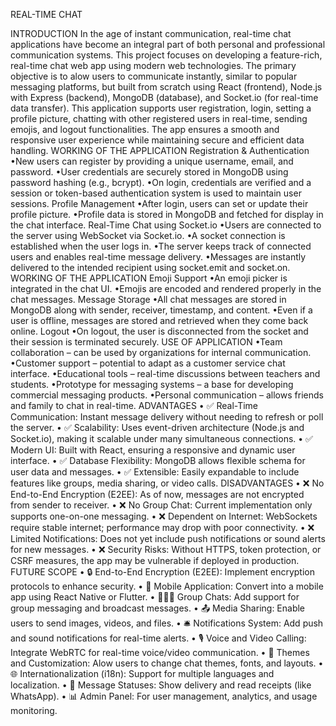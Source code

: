 REAL-TIME CHAT

INTRODUCTION
In the age of instant communication, real-time chat applications have become an integral part of both personal and professional
communication systems. This project focuses on developing a feature-rich, real-time chat web app using modern web
technologies. The primary objective is to alow users to communicate instantly, similar to popular messaging platforms, but built
from scratch using React (frontend), Node.js with Express (backend), MongoDB (database), and Socket.io (for real-time
data transfer).
This application supports user registration, login, setting a profile picture, chatting with other registered users in real-time,
sending emojis, and logout functionalities. The app ensures a smooth and responsive user experience while maintaining secure
and efficient data handling.
WORKING OF THE APPLICATION
Registration & Authentication
•New users can register by providing a unique username, email, and password.
•User credentials are securely stored in MongoDB using password hashing (e.g., bcrypt).
•On login, credentials are verified and a session or token-based authentication system is used to maintain user sessions.
Profile Management
•After login, users can set or update their profile picture.
•Profile data is stored in MongoDB and fetched for display in the chat interface.
Real-Time Chat using Socket.io
•Users are connected to the server using WebSocket via Socket.io.
•A socket connection is established when the user logs in.
•The server keeps track of connected users and enables real-time message delivery.
•Messages are instantly delivered to the intended recipient using socket.emit and socket.on.
WORKING OF THE APPLICATION
Emoji Support
•An emoji picker is integrated in the chat UI.
•Emojis are encoded and rendered properly in the chat messages.
Message Storage
•All chat messages are stored in MongoDB along with sender, receiver, timestamp, and content.
•Even if a user is offline, messages are stored and retrieved when they come back online.
Logout
•On logout, the user is disconnected from the socket and their session is terminated securely.
USE OF APPLICATION
•Team collaboration – can be used by organizations for internal communication.
•Customer support – potential to adapt as a customer service chat interface.
•Educational tools – real-time discussions between teachers and students.
•Prototype for messaging systems – a base for developing commercial messaging products.
•Personal communication – allows friends and family to chat in real-time.
ADVANTAGES
• ✅ Real-Time Communication: Instant message delivery without needing to refresh or poll the server.
• ✅ Scalability: Uses event-driven architecture (Node.js and Socket.io), making it scalable under many
simultaneous connections.
• ✅ Modern UI: Built with React, ensuring a responsive and dynamic user interface.
• ✅ Database Flexibility: MongoDB allows flexible schema for user data and messages.
• ✅ Extensible: Easily expandable to include features like groups, media sharing, or video calls.
DISADVANTAGES
• ❌ No End-to-End Encryption (E2EE): As of now, messages are not encrypted from sender to receiver.
• ❌ No Group Chat: Current implementation only supports one-on-one messaging.
• ❌ Dependent on Internet: WebSockets require stable internet; performance may drop with poor
connectivity.
• ❌ Limited Notifications: Does not yet include push notifications or sound alerts for new messages.
• ❌ Security Risks: Without HTTPS, token protection, or CSRF measures, the app may be vulnerable if
deployed in production.
FUTURE SCOPE
• 🔒 End-to-End Encryption (E2EE): Implement encryption protocols to enhance security.
• 📱 Mobile Application: Convert into a mobile app using React Native or Flutter.
• 🧑‍🤝‍🧑 Group Chats: Add support for group messaging and broadcast messages.
• 📤 Media Sharing: Enable users to send images, videos, and files.
• 🛎️ Notifications System: Add push and sound notifications for real-time alerts.
• 🎙️ Voice and Video Calling: Integrate WebRTC for real-time voice/video communication.
• 🎨 Themes and Customization: Alow users to change chat themes, fonts, and layouts.
• 🌐 Internationalization (i18n): Support for multiple languages and localization.
• 🔄 Message Statuses: Show delivery and read receipts (like WhatsApp).
• 📊 Admin Panel: For user management, analytics, and usage monitoring.

